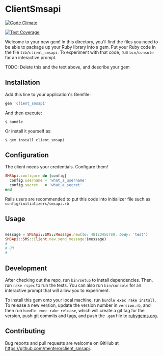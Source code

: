 # ClientSmsapi

[![Code Climate](https://codeclimate.com/github/mentero/client_smsapi/badges/gpa.svg)](https://codeclimate.com/github/mentero/client_smsapi)

[![Test Coverage](https://codeclimate.com/github/mentero/client_smsapi/badges/coverage.svg)](https://codeclimate.com/github/mentero/client_smsapi/coverage)

Welcome to your new gem! In this directory, you'll find the files you need to be able to package up your Ruby library into a gem. Put your Ruby code in the file `lib/client_smsapi`. To experiment with that code, run `bin/console` for an interactive prompt.

TODO: Delete this and the text above, and describe your gem

## Installation

Add this line to your application's Gemfile:

```ruby
gem 'client_smsapi'
```

And then execute:

    $ bundle

Or install it yourself as:

    $ gem install client_smsapi

## Configuration

The client needs your credentials. Configure them!

```ruby
SMSApi.configure do |config|
  config.username = 'what_a_username'
  config.secret   = 'what_a_secret'
end
```

Rails users are recommended to put this code into initializer file such as `config/initializers/smsapi.rb`


## Usage

```ruby

message = SMSApi::SMS::Message.new(to: 48123456789, body: 'test')
SMSApi::SMS::Client.new.send_message!(message)
#
# OR
#

```

## Development

After checking out the repo, run `bin/setup` to install dependencies. Then, run `rake rspec` to run the tests. You can also run `bin/console` for an interactive prompt that will allow you to experiment.

To install this gem onto your local machine, run `bundle exec rake install`. To release a new version, update the version number in `version.rb`, and then run `bundle exec rake release`, which will create a git tag for the version, push git commits and tags, and push the `.gem` file to [rubygems.org](https://rubygems.org).

## Contributing

Bug reports and pull requests are welcome on GitHub at https://github.com/mentero/client_smsapi.
